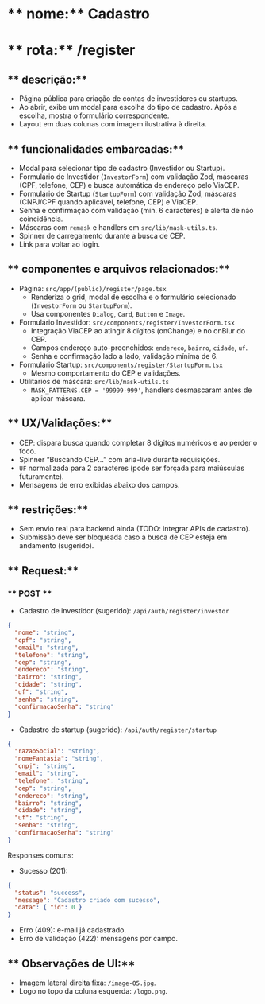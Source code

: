 # ** nome:** Cadastro
# ** rota:** /register

## ** descrição:** 
- Página pública para criação de contas de investidores ou startups.
- Ao abrir, exibe um modal para escolha do tipo de cadastro. Após a escolha, mostra o formulário correspondente.
- Layout em duas colunas com imagem ilustrativa à direita.

## ** funcionalidades embarcadas:** 
- Modal para selecionar tipo de cadastro (Investidor ou Startup).
- Formulário de Investidor (`InvestorForm`) com validação Zod, máscaras (CPF, telefone, CEP) e busca automática de endereço pelo ViaCEP.
- Formulário de Startup (`StartupForm`) com validação Zod, máscaras (CNPJ/CPF quando aplicável, telefone, CEP) e ViaCEP.
- Senha e confirmação com validação (mín. 6 caracteres) e alerta de não coincidência.
- Máscaras com `remask` e handlers em `src/lib/mask-utils.ts`.
- Spinner de carregamento durante a busca de CEP.
- Link para voltar ao login.

## ** componentes e arquivos relacionados:**
- Página: `src/app/(public)/register/page.tsx`
  - Renderiza o grid, modal de escolha e o formulário selecionado (`InvestorForm` ou `StartupForm`).
  - Usa componentes `Dialog`, `Card`, `Button` e `Image`.
- Formulário Investidor: `src/components/register/InvestorForm.tsx`
  - Integração ViaCEP ao atingir 8 dígitos (onChange) e no onBlur do CEP.
  - Campos endereço auto-preenchidos: `endereco`, `bairro`, `cidade`, `uf`.
  - Senha e confirmação lado a lado, validação mínima de 6.
- Formulário Startup: `src/components/register/StartupForm.tsx`
  - Mesmo comportamento do CEP e validações.
- Utilitários de máscara: `src/lib/mask-utils.ts`
  - `MASK_PATTERNS.CEP = '99999-999'`, handlers desmascaram antes de aplicar máscara.

## ** UX/Validações:**
- CEP: dispara busca quando completar 8 dígitos numéricos e ao perder o foco.
- Spinner “Buscando CEP...” com aria-live durante requisições.
- `UF` normalizada para 2 caracteres (pode ser forçada para maiúsculas futuramente).
- Mensagens de erro exibidas abaixo dos campos.

## ** restrições:** 
- Sem envio real para backend ainda (TODO: integrar APIs de cadastro).
- Submissão deve ser bloqueada caso a busca de CEP esteja em andamento (sugerido).

## ** Request:** 

### ** POST **
- Cadastro de investidor (sugerido): `/api/auth/register/investor`
```json
{
  "nome": "string",
  "cpf": "string",
  "email": "string",
  "telefone": "string",
  "cep": "string",
  "endereco": "string",
  "bairro": "string",
  "cidade": "string",
  "uf": "string",
  "senha": "string",
  "confirmacaoSenha": "string"
}
```

- Cadastro de startup (sugerido): `/api/auth/register/startup`
```json
{
  "razaoSocial": "string",
  "nomeFantasia": "string",
  "cnpj": "string",
  "email": "string",
  "telefone": "string",
  "cep": "string",
  "endereco": "string",
  "bairro": "string",
  "cidade": "string",
  "uf": "string",
  "senha": "string",
  "confirmacaoSenha": "string"
}
```

Responses comuns:
- Sucesso (201):
```json
{
  "status": "success",
  "message": "Cadastro criado com sucesso",
  "data": { "id": 0 }
}
```
- Erro (409): e-mail já cadastrado.
- Erro de validação (422): mensagens por campo.

## ** Observações de UI:**
- Imagem lateral direita fixa: `/image-05.jpg`.
- Logo no topo da coluna esquerda: `/logo.png`.
